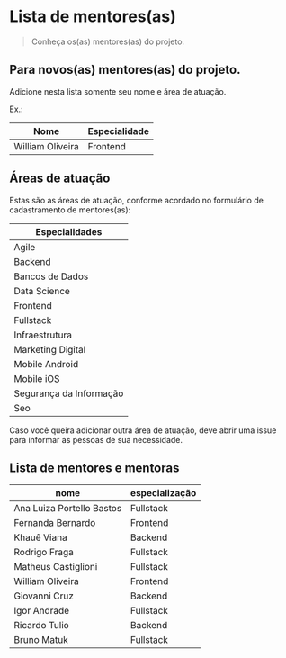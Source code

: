 # Lista de mentores(as)

> Conheça os(as) mentores(as) do projeto.

## Para novos(as) mentores(as) do projeto.

Adicione nesta lista somente seu nome e área de atuação.

Ex.: 

| Nome  | Especialidade |
| ------------- | ------------- |
| William Oliveira  | Frontend  |

## Áreas de atuação

Estas são as áreas de atuação, conforme acordado no formulário de cadastramento de mentores(as):

| Especialidades |
| -------------------- |
| Agile |
| Backend |
| Bancos de Dados |
| Data Science |
| Frontend |
| Fullstack |
| Infraestrutura |
| Marketing Digital |
| Mobile Android |
| Mobile iOS |
| Segurança da Informação |
| Seo |

Caso você queira adicionar outra área de atuação, deve abrir uma issue para informar as pessoas de sua necessidade.

## Lista de mentores e mentoras

| nome | especialização  |
| -------  | --------------------  |
| Ana Luiza Portello Bastos | Fullstack  |
| Fernanda Bernardo  | Frontend  |
| Khauê Viana | Backend |
| Rodrigo Fraga | Fullstack |
| Matheus Castiglioni  | Fullstack  |
| William Oliveira  | Frontend  |
| Giovanni Cruz  | Backend  |
| Igor Andrade  | Fullstack  |
| Ricardo Tulio  | Backend |
| Bruno Matuk  | Fullstack  |
